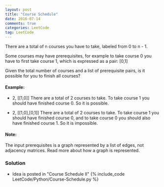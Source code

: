 ```yaml
---
layout: post
title: "Course Schedule"
date: 2016-07-14
comments: true
categories: LeetCode
tag: LeetCode
---
```



There are a total of n courses you have to take, labeled from 0 to n - 1.

Some courses may have prerequisites, for example to take course 0 you have to first take course 1, which is expressed as a pair: [0,1]

Given the total number of courses and a list of prerequisite pairs, is it possible for you to finish all courses?

#### Example:

* 2, [[1,0]]
There are a total of 2 courses to take. To take course 1 you should have finished course 0. So it is possible.

* 2, [[1,0],[0,1]]
There are a total of 2 courses to take. To take course 1 you should have finished course 0, and to take course 0 you should also have finished course 1. So it is impossible.

#### Note:
The input prerequisites is a graph represented by a list of edges, not adjacency matrices. Read more about how a graph is represented.

<!--more-->
### Solution

* Idea is posted in "Course Schedule II"
{% include_code LeetCode/Python/Course-Schedule.py %}

